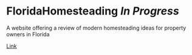 # FloridaHomesteading *In Progress*
A website offering a review of modern homesteading ideas for property owners in Florida

<a href="https://bstefansen.github.io/FloridaHomesteading/">Link</a>
